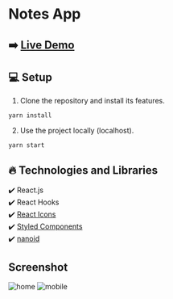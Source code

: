 # Notes App

## ➡️ [Live Demo](https://notes-app-flame-theta.vercel.app/)



## :computer: Setup

1. Clone the repository and install its features.

```
yarn install
```

2. Use the project locally (localhost).

```
yarn start
```

## :fire: Technologies and Libraries

:heavy_check_mark: React.js <br />
:heavy_check_mark: React Hooks <br />
:heavy_check_mark: [React Icons](https://react-icons.github.io/react-icons/) <br />
:heavy_check_mark: [Styled Components](https://styled-components.com) <br />
:heavy_check_mark: [nanoid](https://github.com/ai/nanoid) <br />



## Screenshot

![home](https://github.com/NecatiCoskuncopur/notes-app/assets/85507269/e4aa5bfd-e4b1-4f20-91fa-90e9587f35ad)
![mobile](https://github.com/NecatiCoskuncopur/notes-app/assets/85507269/3e2197c8-7007-4005-8c8b-7d1efcb87810)

